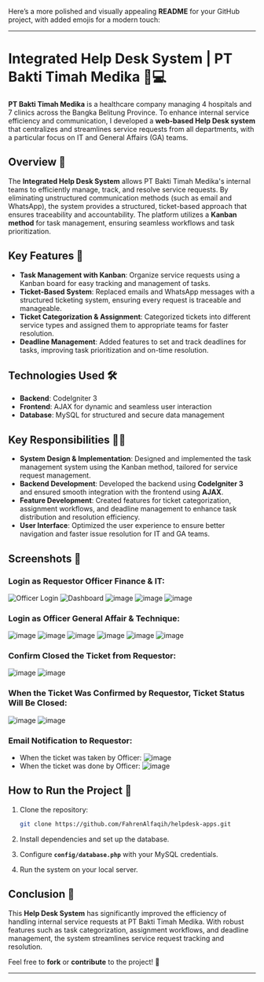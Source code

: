 Here’s a more polished and visually appealing **README** for your GitHub project, with added emojis for a modern touch:

---

# Integrated Help Desk System | PT Bakti Timah Medika 🏥💻

**PT Bakti Timah Medika** is a healthcare company managing 4 hospitals and 7 clinics across the Bangka Belitung Province. To enhance internal service efficiency and communication, I developed a **web-based Help Desk system** that centralizes and streamlines service requests from all departments, with a particular focus on IT and General Affairs (GA) teams.

## Overview 🚀

The **Integrated Help Desk System** allows PT Bakti Timah Medika's internal teams to efficiently manage, track, and resolve service requests. By eliminating unstructured communication methods (such as email and WhatsApp), the system provides a structured, ticket-based approach that ensures traceability and accountability. The platform utilizes a **Kanban method** for task management, ensuring seamless workflows and task prioritization.

## Key Features 🔑

* **Task Management with Kanban**: Organize service requests using a Kanban board for easy tracking and management of tasks.
* **Ticket-Based System**: Replaced emails and WhatsApp messages with a structured ticketing system, ensuring every request is traceable and manageable.
* **Ticket Categorization & Assignment**: Categorized tickets into different service types and assigned them to appropriate teams for faster resolution.
* **Deadline Management**: Added features to set and track deadlines for tasks, improving task prioritization and on-time resolution.

## Technologies Used 🛠️

* **Backend**: CodeIgniter 3
* **Frontend**: AJAX for dynamic and seamless user interaction
* **Database**: MySQL for structured and secure data management

## Key Responsibilities 👨‍💻

* **System Design & Implementation**: Designed and implemented the task management system using the Kanban method, tailored for service request management.
* **Backend Development**: Developed the backend using **CodeIgniter 3** and ensured smooth integration with the frontend using **AJAX**.
* **Feature Development**: Created features for ticket categorization, assignment workflows, and deadline management to enhance task distribution and resolution efficiency.
* **User Interface**: Optimized the user experience to ensure better navigation and faster issue resolution for IT and GA teams.

## Screenshots 📸

### Login as **Requestor Officer Finance & IT**:

![Officer Login](https://github.com/user-attachments/assets/8f5f9357-213d-4f1f-af03-dd79af15dfe9)
![Dashboard](https://github.com/user-attachments/assets/937ac88b-53a7-4995-b312-c51e36de7b02)
![image](https://github.com/user-attachments/assets/0ebba759-d74f-4410-9df6-1e00067282a2)
![image](https://github.com/user-attachments/assets/f3c64ed5-4ce4-4b87-a2a8-ffc5bd3a8556)
![image](https://github.com/user-attachments/assets/4e7911e4-ddfa-424b-a61e-4f9d3ce7adef)

### Login as **Officer General Affair & Technique**:

![image](https://github.com/user-attachments/assets/34dabd6f-0c1d-4324-a65c-c1f43a40306c)
![image](https://github.com/user-attachments/assets/5bafae31-8076-4838-9154-9286b86971f9)
![image](https://github.com/user-attachments/assets/32ff1796-9191-419a-b30d-daa3c45a62a7)
![image](https://github.com/user-attachments/assets/b38d2543-a1a6-4ab2-912e-c74453ef1956)
![image](https://github.com/user-attachments/assets/7cf4cda8-9b3c-4259-a714-431e36dd87c3)
![image](https://github.com/user-attachments/assets/43708cb8-a481-43b2-a28b-f02a6454e87a)

### Confirm Closed the Ticket from Requestor:

![image](https://github.com/user-attachments/assets/bb6347a0-2b92-4644-852d-5c31b7722809)
![image](https://github.com/user-attachments/assets/c3831d8b-1d8b-4222-92f7-2fee414bb2c2)

### When the Ticket Was Confirmed by Requestor, Ticket Status Will Be Closed:

![image](https://github.com/user-attachments/assets/af725c71-a7fd-46f6-a639-0b6c1d07d71c)
![image](https://github.com/user-attachments/assets/15273721-4e78-4fbc-a31a-a586a32faf9e)

### Email Notification to **Requestor**:

* When the ticket was taken by Officer:
  ![image](https://github.com/user-attachments/assets/986c448c-b168-4e22-8c25-ebf7a948acd1)
* When the ticket was done by Officer:
  ![image](https://github.com/user-attachments/assets/bd2738cd-e1c2-49ae-bab6-412c4e08e771)

## How to Run the Project 🚀

1. Clone the repository:

   ```bash
   git clone https://github.com/FahrenAlfaqih/helpdesk-apps.git
   ```

2. Install dependencies and set up the database.

3. Configure **`config/database.php`** with your MySQL credentials.

4. Run the system on your local server.

## Conclusion 🎯

This **Help Desk System** has significantly improved the efficiency of handling internal service requests at PT Bakti Timah Medika. With robust features such as task categorization, assignment workflows, and deadline management, the system streamlines service request tracking and resolution.

Feel free to **fork** or **contribute** to the project! 🙌

---
